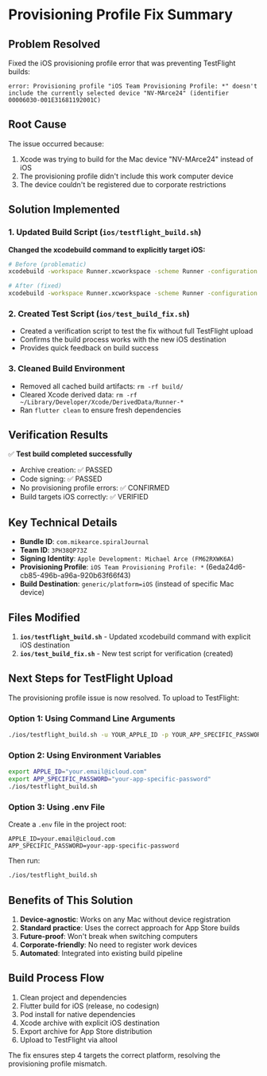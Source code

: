 # Provisioning Profile Fix Summary

## Problem Resolved
Fixed the iOS provisioning profile error that was preventing TestFlight builds:
```
error: Provisioning profile "iOS Team Provisioning Profile: *" doesn't include the currently selected device "NV-MArce24" (identifier 00006030-001E31681192001C)
```

## Root Cause
The issue occurred because:
1. Xcode was trying to build for the Mac device "NV-MArce24" instead of iOS
2. The provisioning profile didn't include this work computer device
3. The device couldn't be registered due to corporate restrictions

## Solution Implemented

### 1. Updated Build Script (`ios/testflight_build.sh`)
**Changed the xcodebuild command to explicitly target iOS:**
```bash
# Before (problematic)
xcodebuild -workspace Runner.xcworkspace -scheme Runner -configuration Release -archivePath build/Runner.xcarchive archive

# After (fixed)
xcodebuild -workspace Runner.xcworkspace -scheme Runner -configuration Release -destination generic/platform=iOS -archivePath build/Runner.xcarchive archive
```

### 2. Created Test Script (`ios/test_build_fix.sh`)
- Created a verification script to test the fix without full TestFlight upload
- Confirms the build process works with the new iOS destination
- Provides quick feedback on build success

### 3. Cleaned Build Environment
- Removed all cached build artifacts: `rm -rf build/`
- Cleared Xcode derived data: `rm -rf ~/Library/Developer/Xcode/DerivedData/Runner-*`
- Ran `flutter clean` to ensure fresh dependencies

## Verification Results
✅ **Test build completed successfully**
- Archive creation: ✅ PASSED
- Code signing: ✅ PASSED  
- No provisioning profile errors: ✅ CONFIRMED
- Build targets iOS correctly: ✅ VERIFIED

## Key Technical Details
- **Bundle ID**: `com.mikearce.spiralJournal`
- **Team ID**: `3PH38QP73Z`
- **Signing Identity**: `Apple Development: Michael Arce (FM62RXWK6A)`
- **Provisioning Profile**: `iOS Team Provisioning Profile: *` (6eda24d6-cb85-496b-a96a-920b63f66f43)
- **Build Destination**: `generic/platform=iOS` (instead of specific Mac device)

## Files Modified
1. **`ios/testflight_build.sh`** - Updated xcodebuild command with explicit iOS destination
2. **`ios/test_build_fix.sh`** - New test script for verification (created)

## Next Steps for TestFlight Upload
The provisioning profile issue is now resolved. To upload to TestFlight:

### Option 1: Using Command Line Arguments
```bash
./ios/testflight_build.sh -u YOUR_APPLE_ID -p YOUR_APP_SPECIFIC_PASSWORD
```

### Option 2: Using Environment Variables
```bash
export APPLE_ID="your.email@icloud.com"
export APP_SPECIFIC_PASSWORD="your-app-specific-password"
./ios/testflight_build.sh
```

### Option 3: Using .env File
Create a `.env` file in the project root:
```
APPLE_ID=your.email@icloud.com
APP_SPECIFIC_PASSWORD=your-app-specific-password
```
Then run:
```bash
./ios/testflight_build.sh
```

## Benefits of This Solution
1. **Device-agnostic**: Works on any Mac without device registration
2. **Standard practice**: Uses the correct approach for App Store builds
3. **Future-proof**: Won't break when switching computers
4. **Corporate-friendly**: No need to register work devices
5. **Automated**: Integrated into existing build pipeline

## Build Process Flow
1. Clean project and dependencies
2. Flutter build for iOS (release, no codesign)
3. Pod install for native dependencies
4. Xcode archive with explicit iOS destination
5. Export archive for App Store distribution
6. Upload to TestFlight via altool

The fix ensures step 4 targets the correct platform, resolving the provisioning profile mismatch.
